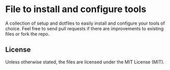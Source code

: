 # File to install and configure tools

A collection of setup and dotfiles to easily install and configure your tools of choice.
Feel free to send pull requests if there are improvements to existing files or fork the repo.

## License

Unless otherwise stated, the files are licensed under the MIT License (MIT).